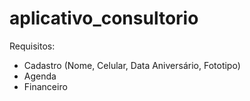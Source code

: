# aplicativo_consultorio

Requisitos:
  -  Cadastro (Nome, Celular, Data Aniversário, Fototipo)      
  -  Agenda
  -  Financeiro

